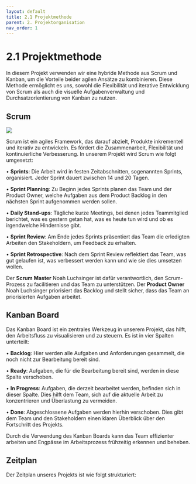 ```yaml
---
layout: default
title: 2.1 Projektmethode
parent: 2. Projektorganisation
nav_order: 1
---
```


# 2.1 Projektmethode

In diesem Projekt verwenden wir eine hybride Methode aus Scrum und Kanban, um die Vorteile beider agilen Ansätze zu kombinieren. Diese Methode ermöglicht es uns, sowohl die Flexibilität und iterative Entwicklung von Scrum als auch die visuelle Aufgabenverwaltung und Durchsatzorientierung von Kanban zu nutzen.

## Scrum

![](../anhang/Bierdeckel_20_Vor.png)

Scrum ist ein agiles Framework, das darauf abzielt, Produkte inkrementell und iterativ zu entwickeln. Es fördert die Zusammenarbeit, Flexibilität und kontinuierliche Verbesserung. In unserem Projekt wird Scrum wie folgt umgesetzt:
  
• **Sprints**: Die Arbeit wird in festen Zeitabschnitten, sogenannten Sprints, organisiert. Jeder Sprint dauert zwischen 14 und 20 Tagen.

• **Sprint Planning**: Zu Beginn jedes Sprints planen das Team und der Product Owner, welche Aufgaben aus dem Product Backlog in den nächsten Sprint aufgenommen werden sollen.

• **Daily Stand-ups**: Tägliche kurze Meetings, bei denen jedes Teammitglied berichtet, was es gestern getan hat, was es heute tun wird und ob es irgendwelche Hindernisse gibt.

• **Sprint Review**: Am Ende jedes Sprints präsentiert das Team die erledigten Arbeiten den Stakeholdern, um Feedback zu erhalten.

• **Sprint Retrospective**: Nach dem Sprint Review reflektiert das Team, was gut gelaufen ist, was verbessert werden kann und wie sie dies umsetzen wollen.
 
Der **Scrum Master** Noah Luchsinger ist dafür verantwortlich, den Scrum-Prozess zu facilitieren und das Team zu unterstützen. Der **Product Owner** Noah Luchsinger priorisiert das Backlog und stellt sicher, dass das Team an priorisierten Aufgaben arbeitet.


## Kanban Board

Das Kanban Board ist ein zentrales Werkzeug in unserem Projekt, das hilft, den Arbeitsfluss zu visualisieren und zu steuern. Es ist in vier Spalten unterteilt:

• **Backlog**: Hier werden alle Aufgaben und Anforderungen gesammelt, die noch nicht zur Bearbeitung bereit sind.

• **Ready**: Aufgaben, die für die Bearbeitung bereit sind, werden in diese Spalte verschoben.

• **In Progress**: Aufgaben, die derzeit bearbeitet werden, befinden sich in dieser Spalte. Dies hilft dem Team, sich auf die aktuelle Arbeit zu konzentrieren und Überlastung zu vermeiden.

• **Done**: Abgeschlossene Aufgaben werden hierhin verschoben. Dies gibt dem Team und den Stakeholdern einen klaren Überblick über den Fortschritt des Projekts.



Durch die Verwendung des Kanban Boards kann das Team effizienter arbeiten und Engpässe im Arbeitsprozess frühzeitig erkennen und beheben.

## Zeitplan

Der Zeitplan unseres Projekts ist wie folgt strukturiert:

